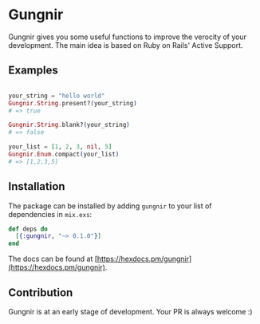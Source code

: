 # Gungnir

Gungnir gives you some useful functions to improve the verocity of your development.
The main idea is based on Ruby on Rails' Active Support.

## Examples

```elixir

your_string = "hello world"
Gungnir.String.present?(your_string)
# => true

Gungnir.String.blank?(your_string)
# => false

your_list = [1, 2, 3, nil, 5]
Gungnir.Enum.compact(your_list)
# => [1,2,3,5]
```

## Installation

The package can be installed by adding `gungnir` to your list of dependencies in `mix.exs`:

```elixir
def deps do
  [{:gungnir, "~> 0.1.0"}]
end
```

The docs can be found at [https://hexdocs.pm/gungnir](https://hexdocs.pm/gungnir).

## Contribution

Gungnir is at an early stage of development. Your PR is always welcome :)
